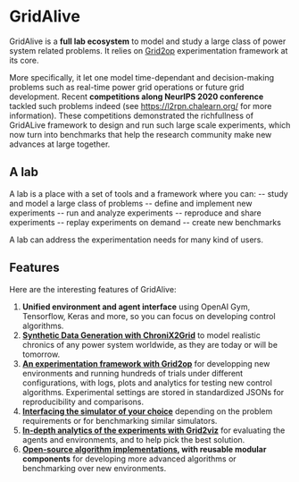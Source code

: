 # GridAlive

GridAlive is a **full lab ecosystem** to model and study a large class of power system related problems. It relies on [Grid2op](https://github.com/rte-france/Grid2Op) experimentation framework at its core.

More specifically, it let one model time-dependant and decision-making problems such as real-time power grid operations or future grid development. 
Recent **competitions along NeurIPS 2020 conference** tackled such problems indeed (see https://l2rpn.chalearn.org/ for more information). 
These competitions demonstrated the richfullness of GridALive framework to design and run such large scale experiments, which now turn into benchmarks that help the research community make new advances at large together.

## A lab
A lab is a place with a set of tools and a framework where you can:
-- study and model a large class of problems 
-- define and implement new experiments 
-- run and analyze experiments
-- reproduce and share experiments
-- replay experiments on demand
-- create new benchmarks

A lab can address the experimentation needs for many kind of users.

## Features

Here are the interesting features of GridAlive: 
1. **Unified environment and agent interface** using OpenAI Gym, Tensorflow, Keras and more, so you can focus on developing control algorithms.
2. **[Synthetic Data Generation with ChroniX2Grid](https://github.com/mjothy/ChroniX2Grid)** to model realistic chronics of any power system worldwide, as they are today or will be tomorrow. 
3. **[An experimentation framework with Grid2op](https://github.com/rte-france/Grid2Op)** for developping new environments and running hundreds of trials under different configurations, with logs, plots and analytics for testing new control algorithms. Experimental settings are stored in standardized JSONs for reproducibility and comparisons.
4. **[Interfacing the simulator of your choice](https://github.com/rte-france/gridAlive/backends)** depending on the problem requirements or for benchmarking similar simulators.
5. **[In-depth analytics of the experiments with Grid2viz](https://github.com/mjothy/grid2viz)** for evaluating the agents and environments, and to help pick the best solution.
6. **[Open-source algorithm implementations](https://github.com/rte-france/l2rpn-baselines), with reusable modular components** for developing more advanced algorithms or benchmarking over new environments.






